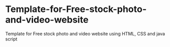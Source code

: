 # Template-for-Free-stock-photo-and-video-website
Template for Free stock photo and video website using HTML, CSS and java script
